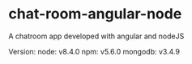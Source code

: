 # chat-room-angular-node
A chatroom app developed with angular and nodeJS

Version:
	node: v8.4.0
	npm: v5.6.0
	mongodb: v3.4.9
